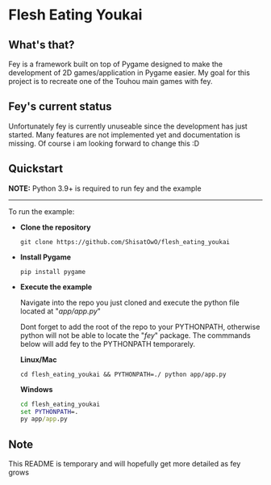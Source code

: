 # Flesh Eating Youkai
## What's that?
Fey is a framework built on top of Pygame designed to make the development of  2D games/application in Pygame easier. 
My goal for this project is to recreate one of the Touhou main games with fey.

## Fey's current status 
Unfortunately fey is currently unuseable since the development has just started. Many features are not implemented yet and documentation is missing.
Of course i am looking forward to change this :D

## Quickstart
**NOTE:** Python 3.9+ is required to run fey and the example
<hr>
To run the example:

* **Clone the repository**
    ```shell
    git clone https://github.com/ShisatOwO/flesh_eating_youkai
    ```
* **Install Pygame**
    ```shell
    pip install pygame
    ```
* **Execute the example**

    Navigate into the repo you just cloned and execute
    the python file located at "*app/app.py*"
    
    Dont forget to add the root of the repo to your PYTHONPATH, otherwise python
    will not be able to locate the "*fey*" package. The commmands below will add fey to the
    PYTHONPATH temporarely.
    
    **Linux/Mac**
    ```shell
    cd flesh_eating_youkai && PYTHONPATH=./ python app/app.py
    ```
    
    **Windows**
    ```cmd
    cd flesh_eating_youkai
    set PYTHONPATH=.
    py app/app.py
    ```
 
 ## Note
 This README is temporary and will hopefully get more detailed as fey grows
